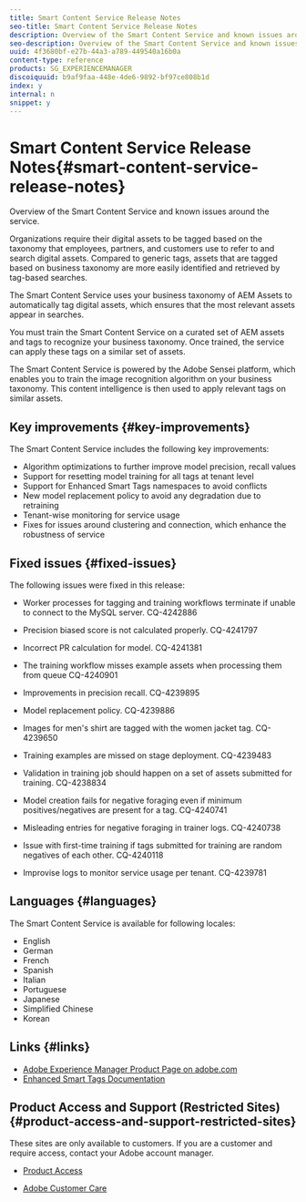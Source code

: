 ```yaml
---
title: Smart Content Service Release Notes
seo-title: Smart Content Service Release Notes
description: Overview of the Smart Content Service and known issues around the service.
seo-description: Overview of the Smart Content Service and known issues around the service.
uuid: 4f3680bf-e27b-44a3-a789-449540a16b0a
content-type: reference
products: SG_EXPERIENCEMANAGER
discoiquuid: b9af9faa-448e-4de6-9892-bf97ce808b1d
index: y
internal: n
snippet: y
---
```


# Smart Content Service Release Notes{#smart-content-service-release-notes}

Overview of the Smart Content Service and known issues around the service.

Organizations require their digital assets to be tagged based on the taxonomy that employees, partners, and customers use to refer to and search digital assets. Compared to generic tags, assets that are tagged based on business taxonomy are more easily identified and retrieved by tag-based searches.

The Smart Content Service uses your business taxonomy of AEM Assets to automatically tag digital assets, which ensures that the most relevant assets appear in searches.

You must train the Smart Content Service on a curated set of AEM assets and tags to recognize your business taxonomy. Once trained, the service can apply these tags on a similar set of assets.

The Smart Content Service is powered by the Adobe Sensei platform, which enables you to train the image recognition algorithm on your business taxonomy. This content intelligence is then used to apply relevant tags on similar assets.

## Key improvements {#key-improvements}

The Smart Content Service includes the following key improvements:

* Algorithm optimizations to further improve model precision, recall values
* Support for resetting model training for all tags at tenant level
* Support for Enhanced Smart Tags namespaces to avoid conflicts
* New model replacement policy to avoid any degradation due to retraining 
* Tenant-wise monitoring for service usage
* Fixes for issues around clustering and connection, which enhance the robustness of service

## Fixed issues {#fixed-issues}

The following issues were fixed in this release:

* Worker processes for tagging and training workflows terminate if unable to connect to the MySQL server. CQ-4242886

* Precision biased score is not calculated properly. CQ-4241797

* Incorrect PR calculation for model. CQ-4241381

* The training workflow misses example assets when processing them from queue CQ-4240901

* Improvements in precision recall. CQ-4239895

* Model replacement policy. CQ-4239886

* Images for men's shirt are tagged with the women jacket tag. CQ-4239650

* Training examples are missed on stage deployment. CQ-4239483

* Validation in training job should happen on a set of assets submitted for training. CQ-4238834

* Model creation fails for negative foraging even if minimum positives/negatives are present for a tag. CQ-4240741

* Misleading entries for negative foraging in trainer logs. CQ-4240738

* Issue with first-time training if tags submitted for training are random negatives of each other. CQ-4240118

* Improvise logs to monitor service usage per tenant. CQ-4239781

## Languages {#languages}

The Smart Content Service is available for following locales:

* English
* German
* French
* Spanish
* Italian
* Portuguese
* Japanese
* Simplified Chinese
* Korean

## Links {#links}

* [Adobe Experience Manager Product Page on adobe.com](http://www.adobe.com/in/marketing-cloud/experience-manager.html)
* [Enhanced Smart Tags Documentation](../assets/using/enhanced-smart-tags.md)

## Product Access and Support (Restricted Sites) {#product-access-and-support-restricted-sites}

These sites are only available to customers. If you are a customer and require access, contact your Adobe account manager.

* [](http://daycare.day.com) [Product Access](https://login.marketing.adobe.com)

* [Adobe Customer Care](https://helpx.adobe.com/contact.html)

